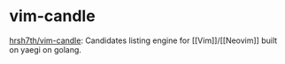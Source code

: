 # vim-candle

[hrsh7th/vim-candle](https://github.com/hrsh7th/vim-candle): Candidates listing engine for [[Vim]]/[[Neovim]] built on yaegi on golang.


